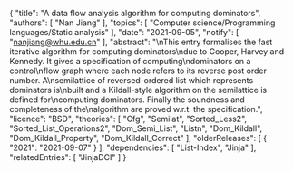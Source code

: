 {
    "title": "A data flow analysis algorithm for computing dominators",
    "authors": [
        "Nan Jiang"
    ],
    "topics": [
        "Computer science/Programming languages/Static analysis"
    ],
    "date": "2021-09-05",
    "notify": [
        "nanjiang@whu.edu.cn"
    ],
    "abstract": "\nThis entry formalises the fast iterative algorithm for computing dominators\ndue to Cooper, Harvey and Kennedy. It gives a specification of computing\ndominators on a control\nflow graph where each node refers to its reverse post order number. A\nsemilattice of reversed-ordered list which represents dominators is\nbuilt and a Kildall-style algorithm on the semilattice is defined for\ncomputing dominators. Finally the soundness and completeness of the\nalgorithm are proved w.r.t. the specification.",
    "licence": "BSD",
    "theories": [
        "Cfg",
        "Semilat",
        "Sorted_Less2",
        "Sorted_List_Operations2",
        "Dom_Semi_List",
        "Listn",
        "Dom_Kildall",
        "Dom_Kildall_Property",
        "Dom_Kildall_Correct"
    ],
    "olderReleases": [
        {
            "2021": "2021-09-07"
        }
    ],
    "dependencies": [
        "List-Index",
        "Jinja"
    ],
    "relatedEntries": [
        "JinjaDCI"
    ]
}
